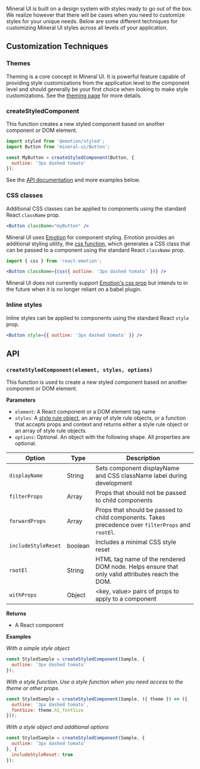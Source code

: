 Mineral UI is built on a design system with styles ready to go out of the box.  We realize however that there will be cases when you need to customize styles for your unique needs.  Below are some different techniques for customizing Mineral UI styles across all levels of your application.

## Customization Techniques

### Themes

Theming is a core concept in Mineral UI.  It is powerful feature capable of providing style customizations from the application level to the component level and should generally be your first choice when looking to make style customizations. See the [theming page](/theming) for more details.

### createStyledComponent

This function creates a new styled component based on another component or DOM element.

```jsx
import styled from '@emotion/styled';
import Button from 'mineral-ui/Button';

const MyButton = createStyledComponent(Button, {
  outline: '3px dashed tomato'
});
```

See the [API documentation](#styling-api) and more examples below.

### CSS classes

Additional CSS classes can be applied to components using the standard React `className` prop.

```jsx
<Button className="myButton" />
```

Mineral UI uses [Emotion](https://emotion.sh/) for component styling.  Emotion
provides an additional styling utility, the
[css function](https://emotion.sh/docs/css), which generates a CSS class that
can be passed to a component using the standard React `className` prop.

```jsx
import { css } from 'react-emotion';

<Button className={css({ outline: '3px dashed tomato' })} />
```

<Callout title="Note">
  <p key={0}>
    Mineral UI does not currently
    support <a key={0} href="https://emotion.sh/docs/css#css-prop">Emotion's css prop</a> but
    intends to in the future when it is no longer reliant on a babel plugin.
  </p>
</Callout>

### Inline styles

Inline styles can be applied to components using the standard React `style` prop.

```jsx
<Button style={{ outline: '3px dashed tomato' }} />
```


## API

### `createStyledComponent(element, styles, options)`

This function is used to create a new styled component based on another component or DOM element.

**Parameters**

 * `element`: A React component or a DOM element tag name
 * `styles`: A [style rule object](https://emotion.sh/docs/css), an array of style rule objects, or a function that accepts props and context and returns either a style
 rule object or an array of style rule objects.
 * `options`: Optional. An object with the following shape. All properties are optional.

| Option              | Type          | Description                                                                                        |
|---------------------|---------------|----------------------------------------------------------------------------------------------------|
| `displayName`       | String        | Sets component displayName and CSS className label during development                              |
| `filterProps`       | Array<String> | Props that should not be passed to child components                                                |
| `forwardProps`      | Array<String> | Props that should be passed to child components. Takes precedence over `filterProps` and `rootEl`. |
| `includeStyleReset` | boolean       | Includes a minimal CSS style reset                                                                 |
| `rootEl`            | String        | HTML tag name of the rendered DOM node. Helps ensure that only valid attributes reach the DOM.     |
| `withProps`         | Object        | <key, value> pairs of props to apply to a component                                                |

**Returns**

* A React component

**Examples**

_With a simple style object_
```jsx
const StyledSample = createStyledComponent(Sample, {
  outline: '3px dashed tomato'
});
```

_With a style function.  Use a style function when you need access to the theme or other props._
```jsx
const StyledSample = createStyledComponent(Sample, ({ theme }) => ({
  outline: '3px dashed tomato',
  fontSize: theme.h1_fontSize
}));
```

_With a style object and additional options_
```jsx
const StyledSample = createStyledComponent(Sample, {
  outline: '3px dashed tomato'
}, {
  includeStyleReset: true
});
```
